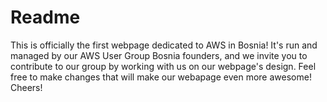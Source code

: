 # Readme

This is officially the first webpage dedicated to AWS in Bosnia! It's run and managed by our AWS User Group Bosnia founders, and we invite you to contribute to our group by working with us on our webpage's design. Feel free to make changes that will make our webapage even more awesome!  Cheers!
